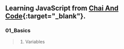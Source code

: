 ## Learning JavaScript from [Chai And Code](https://www.youtube.com/watch?v=sscX432bMZo){:target="\_blank"}.

### 01_Basics

> 1. Variables
